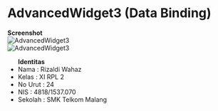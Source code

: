 # AdvancedWidget3 (Data Binding)
<b>Screenshot</b>
<br>
![AdvancedWidget3](https://docs.google.com/uc?id=0B5opNXG3jSUQaklIa3NJM0g2RHc)
<br>
![AdvancedWidget3](https://docs.google.com/uc?id=0B5opNXG3jSUQc0NaTHlJYllsQUk)
<br>
<ul><b>Identitas</b>
<li>Nama : Rizaldi Wahaz
<li>Kelas : XI RPL 2
<li>No Urut : 24
<li>NIS : 4818/1537.070
<li>Sekolah : SMK Telkom Malang
</ul>
